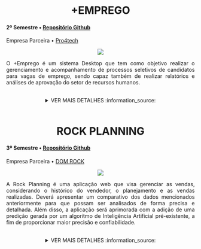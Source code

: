 
<div class="semestre3">

<div align=center>
<h1>+EMPREGO</h1>
</div>

<h4> 2º Semestre • <a href="https://github.com/B1naryDevs/API">Repositório Github</a></h4>
<p align="justify"> Empresa Parceira • <a href="https://www.pro4tech.com.br/">Pro4tech</a></p>

<p align="center"><img src="https://github.com/WallaceHS20/Bertoti/assets/101594950/5dda1466-348d-4d96-9a1d-66a5f5b98854" widht="20%"></img>

<p align="justify"> O +Emprego é um sistema Desktop que tem como objetivo realizar o gerenciamento e acompanhamento de processos seletivos de candidatos para vagas de emprego, sendo capaz também de realizar relatórios e análises de aprovação do setor de recursos humanos.
</p>

<br>

<details>

<summary align=center> VER MAIS DETALHES :information_source: </summary>

<h2> <a name="Objetivo">Objetivo</a> </h2>

#### Após a finalização do projeto pela equipe B1naryDevs:
* O Administrador é capaz de publicar vagas de emprego no sistema;
* O usuário é capaz de se candidatar as vagas de emprego cadastradas no sistema;
* O Administrador conseguirá monitorar as aprovações e reprovações das vagas através de um Dashboard;

<br>

<h2>Tecnologias Utilizadas no Projeto</h2>

<p align="justify"> <strong>Java SE 14:</strong> linguagem para desenvolvimento da aplicação para front-end e back-end.</p>
<p align="justify"><strong>MSQL:</strong> SGBD para desenvolvimento do Banco de Dados.</p>
<p align="justify"><strong>MSQL-Connector-5.1.18:</strong> Conector do banco de dados.</p>

<img src="https://img.shields.io/badge/MySQL-00000F?style=for-the-badge&logo=mysql&logoColor=white" target="_blank"><img src="https://img.shields.io/badge/Java-ED8B00?style=for-the-badge&logo=java&logoColor=white" target="_blank"><img src="https://img.shields.io/badge/IntelliJ_IDEA-000000.svg?style=for-the-badge&logo=intellij-idea&logoColor=white" target="_blank">

  
<br>
  
<h3>Minhas Contribuições</h3>

 > Contribuí ativamente com a arquitetura e modelagem do banco de dados aplicando os conceitos básicos de cardinalidade e realização de consultas avançadas.

<br>

## 1. **Criação do Banco de Dados:**
   - Contribuí no script de criação e arquitetura do banco de dados e suas respectivas tabelas.

<details>
  
  <summary>Detalhes</summary>
  
~~~~sql

# Criação do banco de dados 

create database api
default character set utf8
default collate utf8_general_ci; 

use api;

# tabela Candidato, uma das principais tabelas do sistema de vagas de emprego

CREATE TABLE candidato(
nome_candidato varchar(30) not null,
cpf bigint (11) not null,
data_nasc varchar(10) not null,
telefone bigint (11) not null,
pret_salarial decimal(7,2) null,
pret_cargo varchar(30) null,
nome_comp VARCHAR(35) NULL,
instituicao VARCHAR(50) NULL,
inicio_curso varchar(10) null,
termino_curso varchar(10) null,
nivel ENUM('Básico', 'Intermediário', 'Avançado') null,
curso VARCHAR(30) NULL,
primary key (cpf)) default charset = utf8;
)

~~~~~

</details>


## 2. **Arquitetura de Banco de Dados:**
  - Criação e definição das chaves estrangeiras garantindo que as transações ocorram com segurança e precisão.

<details>
  <summary>Detalhes</summary>

~~~~sql

/* Definição de chaves estrangeiras, que permite a referência a registros oriundos
de outras tabelas do sistema, crucial para realização de consultas precisas. */

# CHAVE ESTRANGEIRA FK - EMAIL DE USUARIO
ALTER TABLE usuario ADD FOREIGN KEY (cpf_candidato_usu) REFERENCES candidato (cpf);

# CHAVE ESTRANGEIRA FK - CARGO PARA VAGA 
ALTER TABLE vaga ADD FOREIGN KEY (cargo_vaga) REFERENCES cargo (nome_cargo);

# CHAVE ESTRANGEIRA FK - CPF DO CANDIDATO PARA CANDIDATURA
ALTER TABLE candidatura ADD FOREIGN KEY (cpf_candidatura) REFERENCES candidato (cpf);

ALTER TABLE candidatura ADD FOREIGN KEY (funcionario_cpf) REFERENCES funcionario(cpf);

# CHAVE ESTRANGEIRA FK - CODIGO DA VAGA PARA CANDIDATURA
ALTER TABLE candidatura ADD FOREIGN KEY (cod_vaga) REFERENCES vaga (id_vaga);

# CHAVE ESTRANGEIRA FK - CARGO DA CANDIDATURA PARA CARGO 
ALTER TABLE candidatura ADD FOREIGN KEY (cargo_candidatura) REFERENCES cargo(nome_cargo);

# CHAVE ESTRANGEIRA FK - NOME DO CARGO PARA PRETENÇÃO DE CARGO PRETENDIDO DO CANDIDATO
ALTER TABLE candidato ADD FOREIGN KEY (pret_cargo) REFERENCES cargo(nome_cargo);

# CHAVE ESTRANGEIRA FK - CPF CANDIDATO PARA EXPERIÊNCIA PROFISSIONAL
ALTER TABLE experiencia_profissional ADD FOREIGN KEY (cpf_candidato_exp) REFERENCES candidato (cpf);

~~~~~
  
</details>

<br>

> Também atuei como desenvolvedor back-end, desempenhando um papel crucial no processo de criação de classes, desenvolvimento de funcionalidades do sistema e conexão dos componentes da interface do JavaFX com as variáveis do programa. Minhas contribuições incluíram:

<br>

## 3. **Arquitetura do Projeto:**
   - Auxiliei na criação das classes implementadas do projeto.

<details>
  <summary>Detalhes</summary>

~~~~JAVA

/* Criação da classe Usuário, essencial para o candidato ou operador do sistema logar.
Seus dados serão transmitidos para demais telas do sistema e vicnulado as transações do sistemas. */

public class Usuario {

    public static String email;
    public static Long cpf;

    public static String getEmail() {
        return email;
    }

    public static void setEmail(String email) {
        Usuario.email = email;
    }

    public static Long getCpf() {
        return cpf;
    }

    public static void setCpf(Long cpf) {
        Usuario.cpf = cpf;
    }
}
~~~~
  
</details>



## 4. **Desenvolvimento de Funcionalidades do Sistema:**
   - Auxiliei com a implementação do modelo DAO (Data Access Object) para as transações de dados entre classe do projeto e banco de dados ocorram de forma assertiva.

<details>
  <summary>Detalhes</summary>

~~~~JAVA

/* Criação e configuração da classe responsável conexão com banco de dados
por meio do padrão de projeto DAO */

public class ConnectionFactory {

    private  static  final String USERNAME = "binary";
    private  static  final String PASSWORD = "binary123";
    private  static  final String DATABASE_URL = "jdbc:mysql://localhost:3306/api";

    public static Connection createConnectionToMySQL() throws ClassNotFoundException, SQLException {
        Class.forName("com.mysql.jdbc.Driver");

        Connection connection = DriverManager.getConnection(DATABASE_URL, USERNAME, PASSWORD);

        return connection;
    }

    public static void main(String[] args) throws Exception {

        Connection con = createConnectionToMySQL();
        if (con != null) {
            System.out.println("Conexão com sucesso");

        }
    }

}
~~~~

</details>


<h2>Conhecimentos Obtidos</h2>
<p align="justify">Essa experiência multifacetada me proporcionou uma compreensão abrangente do ciclo de vida do desenvolvimento de software, desde a gestão ágil até a implementação eficaz no front-end. Estou comprometido em continuar trazendo meu conjunto diversificado de habilidades para projetos futuros.</p>
<h3>Hard Skills </h3>
<details>
  <summary><b>Clique para ver a lista de hard skills</b></summary>
  <br>
  <table align="center">
    <tr>
      <th width="300px">Tecnologia/Metodologia</th>
      <th width="300px">Classificação</th>
    </tr>
    <tr>
      <td>Java</td>
      <td>★★★★☆☆</td>
    </tr>
    <tr>
      <td>MySQL</td>
      <td>★★★★★☆</td>
    </tr>
  </table>
</details>
<h3>Soft Skills </h3>
<details>
<summary><b>Clique para ver a lista de soft skills</b></summary>
  <br>
  <table align="center">
    <tr>
      <th width="300px">Habilidade</th>
      <th width="300px">Classificação</th>
    </tr>
    <tr>
      <td>Proatividade</td>
      <td>★★★☆☆☆</td>
    </tr>
    <tr>
      <td>Visão de Negócio</td>
      <td>★★★★☆☆</td>
    </tr>
    <tr>
      <td>Comunicação</td>
      <td>★★★★☆☆</td>
    </tr>
    <tr>
      <td>Organização e Planejamento</td>
      <td>★★★★☆☆</td
    </tr>
 </table>
</details>

</summary>

</details>

<br>

<div class="semestre3">


<div align=center>
<h1>ROCK PLANNING</h1>
</div>
  
<h4> 3º Semestre • <a href="https://github.com/B1nary-Devs/DOM-ROCK">Repositório Github</a></h4>
<p align="justify"> Empresa Parceira • <a href="https://www.domrock.net/">DOM ROCK</a></p>

<p align="center"><img src="https://github.com/WallaceHS20/Bertoti---Engenharia-de-Software/assets/101594950/cede74e7-daaa-454b-ba81-e2775b8713a1" widht="20%"></img>

<p align="justify"> A Rock Planning é uma aplicação web que visa gerenciar as vendas, considerando o histórico do vendedor, o planejamento e as vendas realizadas. Deverá apresentar um comparativo dos dados mencionados anteriormente para que possam ser analisados de forma precisa e detalhada. Além disso, a aplicação será aprimorada com a adição de uma predição gerada por um algoritmo de Inteligência Artificial pré-existente, a fim de proporcionar maior precisão e confiabilidade.</p>

<br>

<details>

<summary align=center> VER MAIS DETALHES :information_source: </summary>

<h2> <a name="Objetivo">Objetivo</a> </h2>

#### Após a finalização do projeto pela equipe B1naryDevs:
* O Administrador é capaz de cadastrar vendedores e a carteira de clientes;
* O Vendedor conseguirá planejar as vendas para seus clientes;
* O Administrador conseguirá monitorar as vendas de todos os vendedores através de um Dashboard;
* O Vendedor conseguirá monitorar suas respectivas vendas através de um dashboard.

<br>

<h2>Tecnologias Utilizadas no Projeto</h2>

<p align="justify"> <strong>Java SE 14:</strong> linguagem para desenvolvimento da aplicação para front-end e back-end.</p>
<p align="justify"><strong>MSQL:</strong> SGBD para desenvolvimento do Banco de Dados.</p>
<p align="justify"><strong>Spring Boot 3:</strong> Framework web responsável pelo gerenciamento de microsserviços. 

<img src="https://img.shields.io/badge/Java-ED8B00?style=for-the-badge&logo=java&logoColor=white" target="_blank"><img src="https://img.shields.io/badge/MySQL-00000F?style=for-the-badge&logo=mysql&logoColor=white" target="_blank"><img src="https://img.shields.io/badge/Spring-6DB33F?style=for-the-badge&logo=spring&logoColor=white">

<img src="https://img.shields.io/badge/JavaScript-F7DF1E?style=for-the-badge&logo=javascript&logoColor=black" target="_blank"><img src="https://img.shields.io/badge/CSS3-1572B6?style=for-the-badge&logo=css3&logoColor=white" target="_blank"><img src="https://img.shields.io/badge/HTML5-E34F26?style=for-the-badge&logo=html5&logoColor=white" target="_blank"><img src="https://img.shields.io/badge/Bootstrap-563D7C?style=for-the-badge&logo=bootstrap&logoColor=white" target="_blank"><img src="https://img.shields.io/badge/IntelliJ_IDEA-000000.svg?style=for-the-badge&logo=intellij-idea&logoColor=white" target="_blank">

  
<br>
  
<h3>Minhas Contribuições</h3>
  
> Contribuí ativamente como desenvolvedor front-end, desempenhando um papel crucial na arquitetura e estilização das páginas. Minhas contribuições incluíram:

<br>

## 1. **Arquitetura HTML:**
   - Colaborei com a arquitetura e estruturações da página, garantindo a escalabilidade e modularidade do código com HTML.

<details>
<summary>Detalhes</summary>
  
  ~~~~HTML
<!-- Tabela de vendedores com classes para estilização e identificador único para manipulação via scripts -->
<table class="table" id="tabelaVendedores">
  <!-- Cabeçalho da tabela definindo as colunas disponíveis -->
  <thead>
    <tr>
      <th scope="col">ID</th>
      <th scope="col">Nome</th>
      <th scope="col">E-mail</th>
      <th scope="col">Editar</th>
      <th scope="col">Detalhes</th>
    </tr>
  </thead>
  <!-- O corpo da tabela é intencionalmente omitido aqui, provavelmente será preenchido dinamicamente com dados dos vendedores -->
</table>
~~~~

</details>

<br>

## 2. **Estilização de Páginas:**
   - Contribuí para a estilização de páginas, seguindo as melhores práticas de design e garantindo uma interface de usuário atraente e intuitiva.

<details>

<summary>Detalhes</summary>

~~~~CSS
/* Estilo geral para todas as tabelas, definindo largura, colapso de borda para evitar espaços duplos, cor da borda, e centralização na página */
table {
    width: 80%;
    border-collapse: collapse;
    border: 1px solid #bdc3c7;
    margin: auto;
}

/* Estilo para linhas da tabela para melhorar a interação do usuário, com uma transição suave para hover e cursor de ponteiro para indicar clicabilidade */
tr {
    transition: all .2s ease-in;
    cursor: pointer;
}

/* Estilo para células e cabeçalhos de tabela, definindo o espaçamento interno, alinhamento do texto e borda inferior para separar as linhas */
th, td {
    padding: 12px;
    text-align: left;
    border-bottom: 1px solid #ddd;
}

/* Efeito hover para linhas da tabela, com mudança de cor de fundo, leve aumento de escala e sombra para destacar a linha atual sob o mouse */
tr:hover {
    background-color: #f5f5f5;
    transform: scale(1.02);
    box-shadow: 2px 2px 12px rgba(0, 0, 0, 0.2), -1px -1px 8px rgba(0, 0, 0, 0.2);
}

/* Estilo específico para células e cabeçalhos da tabela com a classe 'table', definindo fonte, cor da borda e do texto, tamanho da fonte, alinhamento do texto e espaçamento interno */
.table td, .table th {
    font-family: Arial, Helvetica, sans-serif;
    border-bottom: 1px solid #000000;
    color: #000000;
    font-size: 16px;
    text-align: center;
    padding: 12px 12px; 
}

/* Estilo adicional para cabeçalhos da tabela, definindo cor de fundo, sombra da caixa, cor do texto e peso da fonte para um destaque visual claro */
.table th {
    background-color: #1842ca;
    color: #ffffff;
    box-shadow: rgba(0, 0, 0, 0.24) 0px 3px 8px;
    color: white; 
    font-weight: bold; 
}
~~~~

</details>

<br>

## 3. **Requisições REST:**
   - Colaborei no desenvolvimento de funções dedicadas para realizar requisições, garantindo a integridade e usabilidade dos dados transmitidos e recebidos.

<details>

<summary>Detalhes</summary>

~~~JavaScript

// Esta função realiza uma requisição GET para nossa API Spring Boot e atualiza o valor da constante vendedores

async function buscarVendedores() {
    try {

        /* Utilizando a biblioteca axios para realizar uma requisição GET para a URL especificada que representa um
         um endpoint da nossa API Spring Boot que retorna os dados dos vendedores. */
        
        const response = await axios.get("http://localhost:8080/vendedor");

        // Atribuindo o resultado a constante vendedores
        // A propriedade .data é usada para acessar os dados da resposta (response)
        vendedores.value = resposta.data;

    } catch (ex) {

        // Em caso de erro, exibe um alerta indicando que algo deu errado
        alert('Ocorreu uma falha!');

        // A mensagem de erro é obtida através da propriedade .message do objeto de exceção (ex)
        erro.value = (ex as Error).message;
    }
}

~~~

</details>
  
<br>

> Durante o desenvolvimento do projeto, desempenhei o papel de Scrum Master, assumindo responsabilidades cruciais para garantir a eficiência e qualidade do trabalho da equipe. Como Scrum Master, minhas principais atribuições incluíram:

<br>

## 4. **Elaboração de Tasks e User Stories:**
   - Colaborei ativamente com a equipe na definição e elaboração de tarefas e histórias de usuário.
   - Garanti que as User Stories fossem claras, compreensíveis e atendessem aos critérios de aceitação.

## 5. **Gestão da Produtividade:**
   - Implementei práticas ágeis para melhorar a eficiência da equipe.
   - Removi obstáculos que prejudicavam o progresso da equipe, promovendo um ambiente de trabalho livre de obstáculos.
   - Mantive uma comunicação transparente entre os membros da equipe, promovendo a colaboração e o entendimento mútuo.

<br>

<details>
  <summary>Detalhes</summary>

<img width="907" alt="Captura de tela 2023-09-27 194721" src="https://github.com/WallaceHS20/Bertoti---Engenharia-de-Software/assets/101594950/2d7745b4-4556-497b-abd1-ea40c6b91009">
    
</details>

<br> <br>

<h2>Conhecimentos Obtidos</h2>
<p align="justify">Essa experiência multifacetada me proporcionou uma compreensão abrangente do ciclo de vida do desenvolvimento de software, desde a gestão ágil até a implementação eficaz no front-end. Estou comprometido em continuar trazendo meu conjunto diversificado de habilidades para projetos futuros.</p>
<h3>Hard Skills </h3>
<details>
  <summary><b>Clique para ver a lista de hard skills</b></summary>
  <br>
  <table align="center">
    <tr>
      <th width="300px">Tecnologia/Metodologia</th>
      <th width="300px">Classificação</th>
    </tr>
    <tr>
      <td>Java</td>
      <td>★★★☆☆☆</td>
    </tr>
    <tr>
      <td>HTML</td>
      <td>★★★★★☆</td>
    </tr>
        <tr>
      <td>CSS</td>
      <td>★★★★★☆</td>
    </tr>
        <tr>
      <td>JavaScript</td>
      <td>★★★☆☆☆</td>
    </tr>
    <tr>
      <td>MySQL</td>
      <td>★★★☆☆☆</td>
    </tr>
  </table>
</details>
<h3>Soft Skills </h3>
<details>
<summary><b>Clique para ver a lista de soft skills</b></summary>
  <br>
  <table align="center">
    <tr>
      <th width="300px">Habilidade</th>
      <th width="300px">Classificação</th>
    </tr>
    <tr>
      <td>Proatividade</td>
      <td>★★★☆☆☆</td>
    </tr>
    <tr>
      <td>Visão de Negócio</td>
      <td>★★☆☆☆☆</td>
    </tr>
    <tr>
      <td>Comunicação</td>
      <td>★★★★☆☆</td>
    </tr>
    <tr>
      <td>Empatia</td>
      <td>★★★★★☆</td>
    </tr>
    <tr>
      <td>Organização e Planejamento</td>
      <td>★★★★☆☆</td
    </tr>
  </table>
</details>
</summary>
</details>
